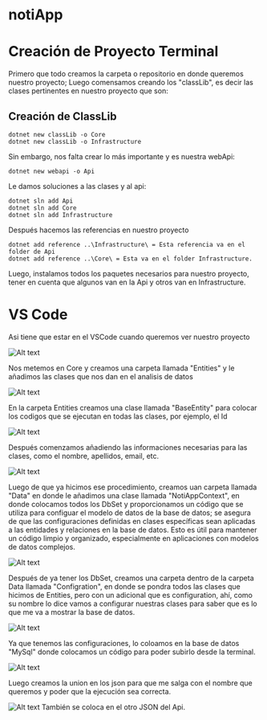 # notiApp
# Creación de Proyecto Terminal
Primero que todo creamos la carpeta o repositorio en donde queremos nuestro proyecto;
Luego comensamos creando los "classLib", es decir las clases pertinentes en nuestro proyecto que son:
## Creación de ClassLib
```
dotnet new classLib -o Core
dotnet new classLib -o Infrastructure
```
Sin embargo, nos falta crear lo más importante y es nuestra webApi:
```
dotnet new webapi -o Api
```
Le damos soluciones a las clases y al api:
```
dotnet sln add Api
dotnet sln add Core
dotnet sln add Infrastructure
```
Después hacemos las referencias en nuestro proyecto
```
dotnet add reference ..\Infrastructure\ = Esta referencia va en el folder de Api
dotnet add reference ..\Core\ = Esta va en el folder Infrastructure.
```
Luego, instalamos todos los paquetes necesarios para nuestro proyecto, 
tener en cuenta que algunos van en la Api y otros van en Infrastructure.

# VS Code
Asi tiene que estar en el VSCode cuando queremos ver nuestro proyecto

![Alt text](<Captura de pantalla 2023-10-17 124029.png>)

Nos metemos en Core y creamos una carpeta llamada "Entities" y le añadimos las clases que nos dan en el analisis de datos

![Alt text](<Captura de pantalla 2023-10-17 125429.png>)

En la carpeta Entities creamos una clase llamada "BaseEntity" para colocar los codigos que se ejecutan en todas las clases, por ejemplo, el Id

![Alt text](<Captura de pantalla 2023-10-17 125633.png>)

Después comenzamos añadiendo las informaciones necesarias para las clases, como el nombre, apellidos, email, etc.

![Alt text](image.png)

Luego de que ya hicimos ese procedimiento, creamos uan carpeta
llamada "Data" en donde le añadimos una clase llamada
"NotiAppContext", en donde colocamos todos los DbSet y proporcionamos un código que se utiliza para configuar el modelo de datos de la base de datos; se asegura de que las configuraciones definidas en clases específicas sean aplicadas a las entidades y relaciones en la base de datos. Esto es útil para mantener un código limpio y organizado, especialmente en aplicaciones con modelos de datos complejos.

![Alt text](<Captura de pantalla 2023-10-17 155638.jpg>)

Después de ya tener los DbSet, creamos una carpeta dentro de la carpeta Data llamada "Configration", en donde se pondra todos las clases que hicimos de Entities, pero con un adicional que es configuration, ahí, como su nombre lo dice vamos a configurar nuestras clases para saber que es lo que me va a mostrar la base de datos.

![Alt text](<Captura de pantalla 2023-10-17 160128.jpg>)

Ya que tenemos las configuraciones, lo coloamos en la base de datos "MySql" donde colocamos un código para poder subirlo desde la terminal.

![Alt text](<Captura de pantalla 2023-10-17 161127.jpg>)

Luego creamos la union en los json para que me salga con el nombre que queremos y poder que la ejecución sea correcta.

![Alt text](<Captura de pantalla 2023-10-17 161354.jpg>)
También se coloca en el otro JSON del Api.